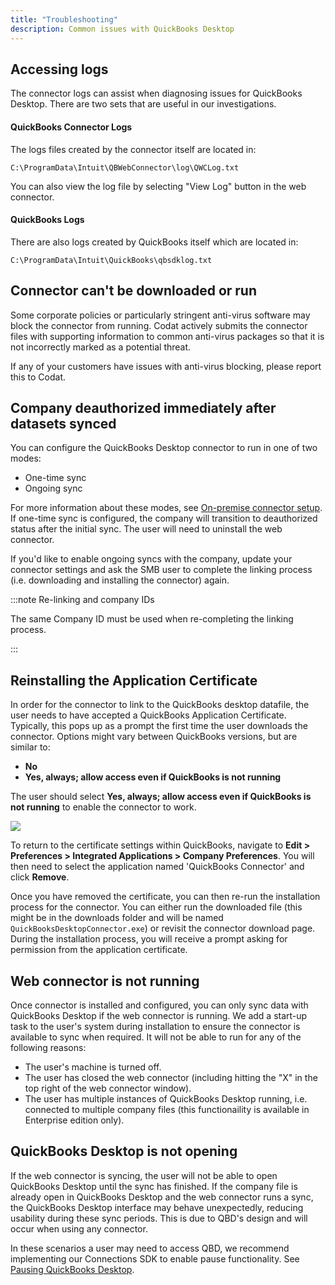 ```yaml
---
title: "Troubleshooting"
description: Common issues with QuickBooks Desktop
---
```


## Accessing logs

The connector logs can assist when diagnosing issues for QuickBooks Desktop. There are two sets that are useful in our investigations.

#### QuickBooks Connector Logs

The logs files created by the connector itself are located in:

```C:\ProgramData\Intuit\QBWebConnector\log\QWCLog.txt```

You can also view the log file by selecting "View Log" button in the web connector.

#### QuickBooks Logs

There are also logs created by QuickBooks itself which are located in:

```C:\ProgramData\Intuit\QuickBooks\qbsdklog.txt```

## Connector can't be downloaded or run

Some corporate policies or particularly stringent anti-virus software may block the connector from running. Codat actively submits the connector files with supporting information to common anti-virus packages so that it is not incorrectly marked as a potential threat.

If any of your customers have issues with anti-virus blocking, please report this to Codat.

## Company deauthorized immediately after datasets synced

You can configure the QuickBooks Desktop connector to run in one of two modes:

- One-time sync
- Ongoing sync

For more information about these modes, see [On-premise connector setup](/integrations/accounting/offline-connectors). If one-time sync is configured, the company will transition to deauthorized status after the initial sync. The user will need to uninstall the web connector.

If you'd like to enable ongoing syncs with the company, update your connector settings and ask the SMB user to complete the linking process (i.e. downloading and installing the connector) again.

:::note Re-linking and company IDs

The same Company ID must be used when re-completing the linking process.

:::

## Reinstalling the Application Certificate

In order for the connector to link to the QuickBooks desktop datafile, the user needs to have accepted a QuickBooks Application Certificate. Typically, this pops up as a prompt the first time the user downloads the connector. Options might vary between QuickBooks versions, but are similar to:

- **No**
- **Yes, always; allow access even if QuickBooks is not running**

The user should select **Yes, always; allow access even if QuickBooks is not running** to enable the connector to work.

<img src="/img/integrations/accounting/quickbooksdesktop/qbd-flow-app-certificate.png" /> 

To return to the certificate settings within QuickBooks, navigate to **Edit > Preferences > Integrated Applications > Company Preferences**. You will then need to select the application named 'QuickBooks Connector' and click **Remove**.

Once you have removed the certificate, you can then re-run the installation process for the connector. You can either run the downloaded file (this might be in the downloads folder and will be named `QuickBooksDesktopConnector.exe`) or revisit the connector download page. During the installation process, you will receive a prompt asking for permission from the application certificate.

## Web connector is not running

Once connector is installed and configured, you can only sync data with QuickBooks Desktop if the web connector is running. We add a start-up task to the user's system during installation to ensure the connector is available to sync when required. It will not be able to run for any of the following reasons:

- The user's machine is turned off.
- The user has closed the web connector (including hitting the "X" in the top right of the web connector window).
- The user has multiple instances of QuickBooks Desktop running, i.e. connected to multiple company files (this functionaility is available in Enterprise edition only).

## QuickBooks Desktop is not opening

If the web connector is syncing, the user will not be able to open QuickBooks Desktop until the sync has finished. If the company file is already open in QuickBooks Desktop and the web connector runs a sync, the QuickBooks Desktop interface may behave unexpectedly, reducing usability during these sync periods. This is due to QBD's design and will occur when using any connector.

In these scenarios a user may need to access QBD, we recommend implementing our Connections SDK to enable pause functionality. See [Pausing QuickBooks Desktop](/integrations/accounting/quickbooksdesktop/pausing-qbd-connector).

